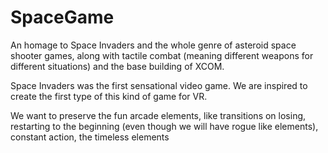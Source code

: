# SpaceGame


An homage to Space Invaders and the whole genre of asteroid space shooter games, along with tactile combat (meaning different weapons for different situations) and the base building of XCOM.

Space Invaders was the first sensational video game. We are inspired to create the first type of this kind of game for VR.

We want to preserve the fun arcade elements, like transitions on losing, restarting to the beginning (even though we will have rogue like elements), constant action, the timeless elements








